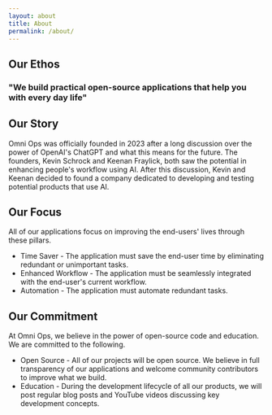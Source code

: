 ```yaml
---
layout: about
title: About
permalink: /about/
---
```


## Our Ethos
### "We build practical open-source applications that help you with every day life" 

## Our Story
Omni Ops was officially founded in 2023 after a long discussion over the power of OpenAI's ChatGPT and what this means for the future. The founders, Kevin Schrock and Keenan Fraylick, both saw the potential in enhancing people's workflow using AI. After this discussion, Kevin and Keenan decided to found a company dedicated to developing and testing potential products that use AI.

## Our Focus
All of our applications focus on improving the end-users' lives through these pillars.
-   Time Saver - The application must save the end-user time by eliminating redundant or unimportant tasks.
-   Enhanced Workflow - The application must be seamlessly integrated with the end-user's current workflow.
-   Automation - The application must automate redundant tasks.

## Our Commitment
At Omni Ops, we believe in the power of open-source code and education. We are committed to the following.
-   Open Source - All of our projects will be open source. We believe in full transparency of our applications and welcome community contributors to improve what we build.
-   Education - During the development lifecycle of all our products, we will post regular blog posts and YouTube videos discussing key development concepts.
